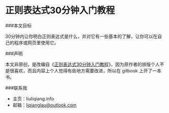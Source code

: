 正则表达式30分钟入门教程
=======

###本文目标

30分钟内让你明白正则表达式是什么，并对它有一些基本的了解，让你可以在自己的程序或网页里使用它。

###声明

本文非原创，是改编自《[正则表达式30分钟入门教程](http://deerchao.net/tutorials/regex/regex.htm#mission)》，因为原作者的排版个人不是很喜欢，而且内容上个人觉得有些地方需要改进，所以在 gitbook 上开了一本书。

###联系我

- 主页：liuliqiang.info
- 邮箱：liqianglau@outlook.com

